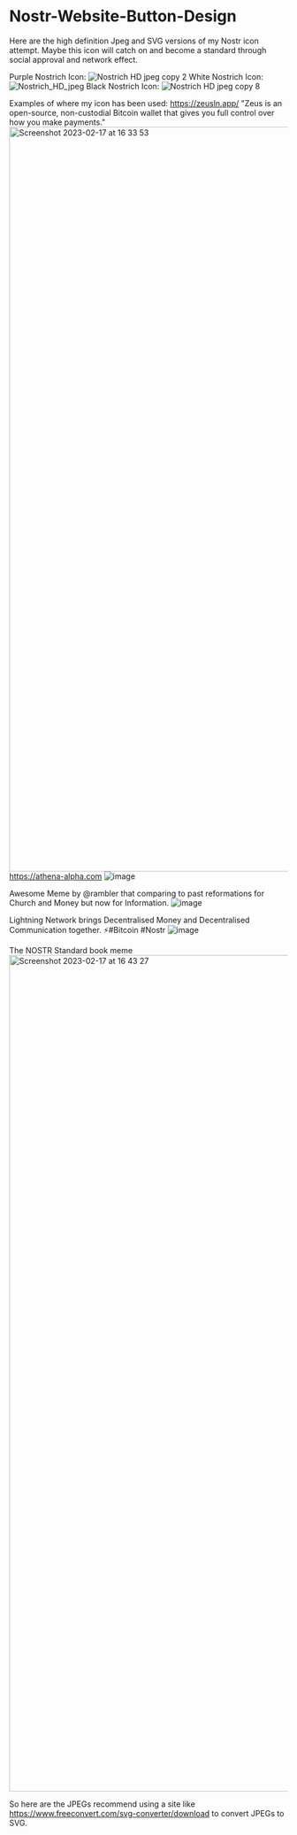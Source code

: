 # Nostr-Website-Button-Design
Here are the high definition Jpeg and SVG versions of my Nostr icon attempt. 
Maybe this icon will catch on and become a standard through social approval and network effect. 

Purple Nostrich Icon: ![Nostrich HD jpeg copy 2](https://user-images.githubusercontent.com/99301796/219715119-8d2d017a-3a76-4f16-abc2-08f9ea0e985d.png)
White Nostrich Icon: ![Nostrich_HD_jpeg](https://user-images.githubusercontent.com/99301796/219715723-ba82a200-d09f-45bc-904d-7f3136b279f6.jpg)
Black Nostrich Icon: ![Nostrich HD jpeg copy 8](https://user-images.githubusercontent.com/99301796/219715635-58e1cafc-97d4-44ec-bccb-b70e09701579.png)


Examples of where my icon has been used:
https://zeusln.app/ "Zeus is an open-source, non-custodial Bitcoin wallet that gives you full control over how you make payments."
<img width="1346" alt="Screenshot 2023-02-17 at 16 33 53" src="https://user-images.githubusercontent.com/99301796/219711081-c80dcf9e-e6a1-4283-b5df-ac6e7ddcc2d6.png">
https://athena-alpha.com 
![image](https://user-images.githubusercontent.com/99301796/219712106-f7afa3cd-1e31-454b-a945-57ba3f3f95c4.png)

Awesome Meme by @rambler that comparing to past reformations for Church and Money but now for Information. 
![image](https://user-images.githubusercontent.com/99301796/219710526-f473c2a0-38c5-4475-94b2-764f9954d069.png)

Lightning Network brings Decentralised Money and Decentralised Communication together. ⚡️#Bitcoin #Nostr
![image](https://user-images.githubusercontent.com/99301796/219711843-4da14d75-092f-4825-8798-c4060a8a04f2.png)

The NOSTR Standard book meme
<img width="1512" alt="Screenshot 2023-02-17 at 16 43 27" src="https://user-images.githubusercontent.com/99301796/219713260-fb3a0cd5-91b7-4ad9-bb91-06179fc74ce4.png">

So here are the JPEGs recommend using a site like https://www.freeconvert.com/svg-converter/download to convert JPEGs to SVG. 




